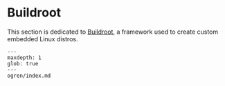 # Buildroot

This section is dedicated to [Buildroot](https://buildroot.org/), a framework
used to create custom embedded Linux distros.

```{toctree}
---
maxdepth: 1
glob: true
---
ogren/index.md
```
